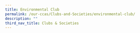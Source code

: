 ```yaml
---
title: Environmental Club
permalink: /our-ccas/Clubs-and-Societies/environmental-club/
description: ""
third_nav_title: Clubs & Societies
---
```

